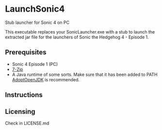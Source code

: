 # LaunchSonic4
Stub launcher for Sonic 4 on PC

This executable replaces your SonicLauncher.exe with a stub to launch the extracted jar file for the launchers of Sonic the Hedgehog 4 - Episode 1.

## Prerequisites
- Sonic 4 Episode 1 (PC)
- [7-Zip](https://www.7-zip.org)
- A Java runtime of some sorts. Make sure that it has been added to PATH [AdoptOpenJDK](https://adoptopenjdk.net/) is recommended.

## Instructions


## Licensing
Check in LICENSE.md
